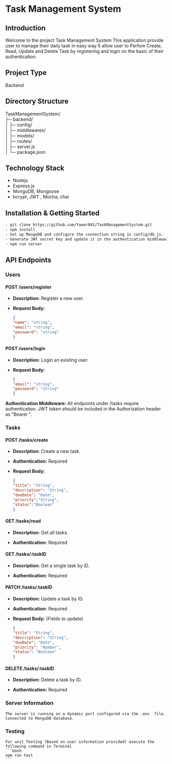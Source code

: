 # Task Management System

## Introduction
  Welcome to the project Task Management System This application provide user to manage their daily task in easy way
  It allow user to Perfom Create, Read, Update and Delete Task by registering and login on the basic of their authentication.

## Project Type
   Backend

## Directory Structure
TaskManagementSystem/<br>
├─ backend/<br>
│  ├─ config/<br>
│  ├─ middlewares/<br>
│  ├─ models/<br>
│  ├─ routes/<br>
│  ├─ server.js<br>
│  └─ package.json<br>

## Technology Stack
- Nodejs
- Express.js
- MongoDB, Mongoose
- bcrypt, JWT , Mocha, chai

## Installation & Getting Started
```bash
- git clone https://github.com/Yawer091/TaskManagementSystem.git
- npm install
- Set up MongoDB and configure the connection string in config/db.js.
- Generate JWT secret key and update it in the authentication middleware (middleware/auth.middleware.js).
- npm run server
```
## API Endpoints

### Users

#### POST /users/register

- **Description:** Register a new user.

- **Request Body:**
    ```json
    {
    "name": "string",
    "email": "string",
    "password": "string"
    }

#### POST /users/login

- **Description:** Login an existing user.

- **Request Body:**
  ```json
  {
  "email": "string",
  "password": "string"
  }


**Authentication Middleware:** All endpoints under /tasks require authentication. JWT token should be included in the Authorization header as "Bearer ".

### Tasks

#### POST /tasks/create

- **Description:** Create a new task.

- **Authentication:** Required

- **Request Body:**
  ```json
  {
  "title": "String",
  "description": "String",
  "dueDate": "Date",
  "priority":"String",
  "status":"Boolean"
  }

#### GET /tasks/read

- **Description:** Get all tasks.

- **Authentication:** Required

#### GET /tasks/:taskID

- **Description:** Get a single task by ID.

- **Authentication:** Required

#### PATCH /tasks/:taskID

- **Description:** Update a task by ID.

- **Authentication:** Required

- **Request Body:** (Fields to update)
  ```json
  {
  "title": "String",
  "description": "String",
  "dueDate": "Date",
  "priority": "Number",
  "status": "Boolean"
  }

#### DELETE /tasks/:taskID

- **Description:** Delete a task by ID.

- **Authentication:** Required

### Server Information
    The server is running on a dynamic port configured via the .env  file.
    Connected to MongoDB database.

### Testing
    For unit Testing (Based on user information provided) execute the following command in Terminal
    ```bash 
    npm run test
    ```
    

